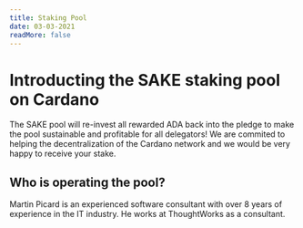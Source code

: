 ```yaml
---
title: Staking Pool
date: 03-03-2021
readMore: false
---
```


# Introducting the SAKE staking pool on Cardano

The SAKE pool will re-invest all rewarded ADA back into the pledge to make the pool sustainable and profitable for all delegators! We are commited to helping the decentralization of the Cardano network and we would be very happy to receive your stake.

## Who is operating the pool?

Martin Picard is an experienced software consultant with over 8 years of experience in the IT industry. He works at ThoughtWorks as a consultant.
